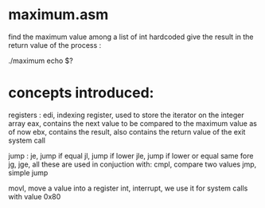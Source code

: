 maximum.asm
=========

find the maximum value among a list of int hardcoded
give the result in the return value of the process : 

./maximum
echo $?

concepts introduced:
=========

registers : 
edi, indexing register, used to store the iterator on the integer array
eax, contains the next value to be compared to the maximum value as of now
ebx, contains the result, also contains the return value of the exit system call

jump :
je, jump if equal
jl, jump if lower
jle, jump if lower or equal
same fore jg, jge, all these are used in conjuction with:
cmpl, compare two values 
jmp, simple jump

movl, move a value into a register
int, interrupt, we use it for system calls with value 0x80

